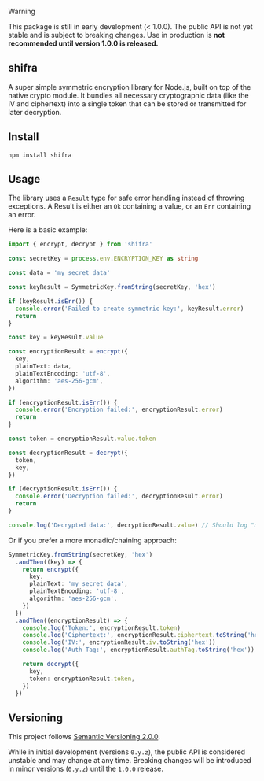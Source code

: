 > [!WARNING] 
> This package is still in early development (< 1.0.0). The public API is not yet stable and is subject to breaking changes. Use in production is **not recommended until version 1.0.0 is released.**

## shifra

A super simple symmetric encryption library for Node.js, built on top of the native crypto module. It bundles all necessary cryptographic data (like the IV and ciphertext) into a single token that can be stored or transmitted for later decryption.

## Install

```#!/bin/sh
npm install shifra
```

## Usage

The library uses a `Result` type for safe error handling instead of throwing exceptions. A Result is either an `Ok` containing a value, or an `Err` containing an error.

Here is a basic example:

```typescript
import { encrypt, decrypt } from 'shifra'

const secretKey = process.env.ENCRYPTION_KEY as string

const data = 'my secret data'

const keyResult = SymmetricKey.fromString(secretKey, 'hex')

if (keyResult.isErr()) {
  console.error('Failed to create symmetric key:', keyResult.error)
  return
}

const key = keyResult.value

const encryptionResult = encrypt({
  key,
  plainText: data,
  plainTextEncoding: 'utf-8',
  algorithm: 'aes-256-gcm',
})

if (encryptionResult.isErr()) {
  console.error('Encryption failed:', encryptionResult.error)
  return
}

const token = encryptionResult.value.token

const decryptionResult = decrypt({
  token,
  key,
})

if (decryptionResult.isErr()) {
  console.error('Decryption failed:', decryptionResult.error)
  return
}

console.log('Decrypted data:', decryptionResult.value) // Should log "my secret data"
```

Or if you prefer a more monadic/chaining approach:

```typescript
SymmetricKey.fromString(secretKey, 'hex')
  .andThen((key) => {
    return encrypt({
      key,
      plainText: 'my secret data',
      plainTextEncoding: 'utf-8',
      algorithm: 'aes-256-gcm',
    })
  })
  .andThen((encryptionResult) => {
    console.log('Token:', encryptionResult.token)
    console.log('Ciphertext:', encryptionResult.ciphertext.toString('hex'))
    console.log('IV:', encryptionResult.iv.toString('hex'))
    console.log('Auth Tag:', encryptionResult.authTag.toString('hex'))

    return decrypt({
      key,
      token: encryptionResult.token,
    })
  })
```


## Versioning

This project follows [Semantic Versioning 2.0.0](https://semver.org/spec/v2.0.0.html).

While in initial development (versions `0.y.z`), the public API is considered unstable and may change at any time. Breaking changes will be introduced in minor versions (`0.y.z`) until the `1.0.0` release.